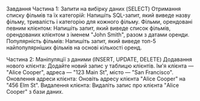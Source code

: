 Завдання
Частина 1: Запити на вибірку даних (SELECT)
Отримання списку фільмів та їх категорій: Напишіть SQL-запит, який виведе назву фільму, тривалість і категорію для кожного фільму.
Фільми, орендовані певним клієнтом: Напишіть запит, який виведе список фільмів, орендованих клієнтом з іменем "John Smith", разом з датами оренди.
Популярність фільмів: Напишіть запит, який виведе топ-5 найпопулярніших фільмів на основі кількості оренд.


Частина 2: Маніпуляції з даними (INSERT, UPDATE, DELETE)
Додавання нового клієнта: Додайте новий запис у таблицю клієнтів. Ім'я клієнта — "Alice Cooper", адреса — "123 Main St", місто — "San Francisco".
Оновлення адреси клієнта: Оновіть адресу клієнта "Alice Cooper" на "456 Elm St".
Видалення клієнта: Видаліть запис про клієнта "Alice Cooper" з бази даних.

